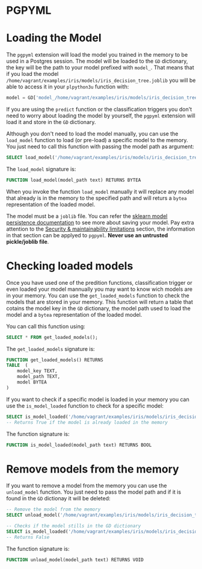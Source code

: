 # PGPYML

# Loading the Model

The `pgpyml` extension will load the model you trained in the memory to be used in a Postgres session. The model will be loaded to the `GD` dictionary, the key will be the path to your model prefixed with `model_`. That means that if you load the model `/home/vagrant/examples/iris/models/iris_decision_tree.joblib` you will be able to access it in your `plpython3u` function with:

```python
model = GD['model_/home/vagrant/examples/iris/models/iris_decision_tree.joblib']
```

If you are using the `predict` function or the classification triggers you don't need to worry about loading the model by yourself, the `pgpyml` extension will load it and store in the `GD` dictionary.

Although you don't need to load the model manually, you can use the `load_model` function to load (or pre-load) a specific model to the memory. You just need to call this function with passing the model path as argument:

```sql
SELECT load_model('/home/vagrant/examples/iris/models/iris_decision_tree.joblib');
```

The `load_model` signature is:
```sql
FUNCTION load_model(model_path text) RETURNS BYTEA
```

When you invoke the function `load_model` manually it will replace any model that already is in the memory to the specified path and will returs a `bytea` representation of the loaded model.

The model must be a `joblib` file. You can refer the [sklearn model persistence documentation](https://scikit-learn.org/stable/modules/model_persistence.html) to see more about saving your model. Pay extra attention to the [Security & maintainability limitations](https://scikit-learn.org/stable/modules/model_persistence.html#security-maintainability-limitations) section, the information in that section can be applyed to `pgpyml`. **Never use an untrusted pickle/joblib file**.

# Checking loaded models

Once you have used one of the predition functions, classification trigger or even loaded your model mannually you may want to know wich models are in your memory. You can use the `get_loaded_models` function to check the models that are stored in your memory. This function will return a table that cotains the model key in the `GD` dictionary, the model path used to load the model and a `bytea` representation of the loaded model.

You can call this function using:

```sql
SELECT * FROM get_loaded_models();
```

The `get_loaded_models` signature is:

```sql
FUNCTION get_loaded_models() RETURNS 
TABLE  (
    model_key TEXT,
    model_path TEXT,
    model BYTEA
) 
```

If you want to check if a specific model is loaded in your memory you can use the `is_model_loaded` function to check for a specific model:

```sql
SELECT is_model_loaded('/home/vagrant/examples/iris/models/iris_decision_tree.joblib');
-- Returns True if the model is already loaded in the memory
```

The function signature is:
```sql
FUNCTION is_model_loaded(model_path text) RETURNS BOOL
```

# Remove models from the memory

If you want to remove a model from the memory you can use the `unload_model` function. You just need to pass the model path and if it is found in the `GD` dictionay it will be deleted:

```sql
-- Remove the model from the memory
SELECT unload_model('/home/vagrant/examples/iris/models/iris_decision_tree.joblib');

-- Checks if the model stills in the GD dictionary
SELECT is_model_loaded('/home/vagrant/examples/iris/models/iris_decision_tree.joblib');
-- Returns False
```

The function signature is:

```sql
FUNCTION unload_model(model_path text) RETURNS VOID
```
